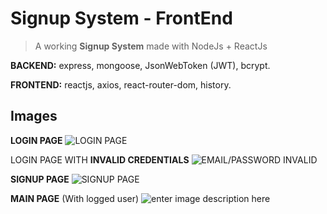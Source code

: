 # Signup System - FrontEnd

> A working **Signup System** made with NodeJs + ReactJs

**BACKEND:**
express, mongoose, JsonWebToken (JWT), bcrypt.

**FRONTEND:**
reactjs, axios, react-router-dom, history.

## Images

**LOGIN PAGE**
![LOGIN PAGE](https://i.imgur.com/pcpav5N.png)

LOGIN PAGE WITH **INVALID CREDENTIALS**
![EMAIL/PASSWORD INVALID](https://i.imgur.com/rGAgxoM.png)

**SIGNUP PAGE**
![SIGNUP PAGE](https://i.imgur.com/RdABABx.png)

**MAIN PAGE**
(With logged user)
![enter image description here](https://i.imgur.com/GFm04md.png)
